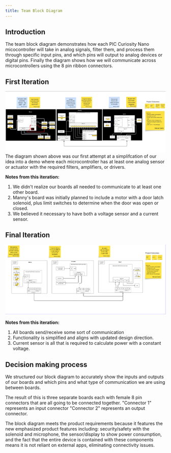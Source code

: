 ```yaml
---
title: Team Block Diagram
---
```




## Introduction
The team block diagram demonstrates how each PIC Curiosity Nano micocontroller will take in analog signals, filter them, and process them through specific input pins, and which pins will output to analog devices or digital pins. Finally the diagram shows how we will communicate across microcontrollers using the 8 pin ribbon connectors. <br>

## First Iteration
![Team Block Diagram](Team203BlockDiagram.jpeg)
The diagram shown above was our first attempt at a simplifcation of our idea into a demo where each microcontroller has at least one analog sensor or actuator with the required filters, amplifiers, or drivers.

**Notes from this iteration:**<br>
 1. We didn't realize our boards all needed to communicate to at least one other board.<br>
 2. Manny's board was initially planned to include a motor with a door latch solenoid, plus limit switches to determine when the door was open or closed.<br>
 3. We believed it necessary to have both a voltage sensor and a current sensor. <br>
 
## Final Iteration
![Team Block Diagram](Team203BlockDiagram2.png)

**Notes from this iteration:**<br>
1. All boards send/receive some sort of communication<br>
2. Functionality is simplified and aligns with updated design direction.<br>
3. Current sensor is all that is required to calculate power with a constant voltage.<br>

## Decision making process
We structured our block diagram to accurately show the inputs and outputs of our boards and which pins and what type of communication we are using between boards.

The result of this is three separate boards each with female 8 pin connectors that are all going to be connected together. "Connector 1" represents an input connector "Connector 2" represents an output connector.

The block diagram meets the product requirements because it features the new emphasized product features including: security/safety with the solenoid and microphone, the sensor/display to show power consumption, and the fact that the entire device is contained with these components means it is not reliant on external apps, eliminating connectivity issues.